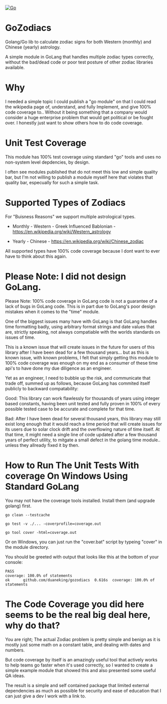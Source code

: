 [![Go](https://github.com/duaneking/gozodiacs/actions/workflows/go.yml/badge.svg)](https://github.com/duaneking/gozodiacs/actions/workflows/go.yml)

# GoZodiacs

Golang/Go lib to calculate zodiac signs for both Western (monthly) and Chinese (yearly) astrology.

A simple module in GoLang that handles multiple zodiac types correctly, without the bad/dead code or poor test posture of other zodiac libraries available.

# Why
I needed a simple topic I could publish a "go module" on that I could read the wikipedia page of, understand, and fully Implement, and give 100% code coverage to.. Without it being something that a company would consider a huge enterprise problem that would get political or be fought over. I honestly just want to show others how to do code coverage.

# Unit Test Coverage
This module has 100% test coverage using standard "go" tools and uses no non-system level depdencies, by design.

I often see modules published that do not meet this low and simple quality bar, but I'm not willing to publish a module myself here that violates that quality bar, especually for such a simple task.

# Supported Types of Zodiacs
For "Buisness Reasons" we support multiple astrological types.
- Monthly - Western - Greek Influenced Bablonian - https://en.wikipedia.org/wiki/Western_astrology

- Yearly - Chinese - https://en.wikipedia.org/wiki/Chinese_zodiac

All supported types have 100% code coverage because I dont want to ever have to think about this again.

# Please Note: I did not design GoLang.

Please Note: 100% code coverage in GoLang code is not a guarantee of a lack of bugs in GoLang code. This is in part due to GoLang's poor design mistakes when it comes to the "time" module.

One of the biggest issues many have with GoLang is that GoLang handles time formatting badly, using arbitrary format strings and date values that are, strictly speaking, not always compatiable with the worlds standards on issues of time.

This is a known issue that will create issues in the future for users of this library after I have been dead for a few thousand years... but as this is known issue, with known problems, I felt that simply getting this module to 100% code coverage was enough on my end as a consumer of these time api's to have done my due diligence as an engineer.

Yet as an engineer, I need to bubble up the risk, and communicate that trade off, summed up as follows, because GoLang has commited itself publicly to backward compatability:

Good: This library can work flawlessly for thousands of years using integer based constants, having been unit tested and fully proven in 100% of every possible tested case to be accurate and complete for that time.

Bad: After I have been dead for several thousand years, this library may still exist long enough that it would reach a time period that will create issues for its users due to solar clock drift and the overflowing nature of time itself. At that time, it might need a single line of code updated after a few thousand years of perfect utility, to mitgate a small defect in the golang time module.. unless they allready fixed it by then.

# How to Run The Unit Tests With coverage On Windows Using Standard GoLang

You may not have the coverage tools installed.  Install them (and upgrade golang) first.

```
go clean --testcache

go test -v ./... -coverprofile=coverage.out

go tool cover -html=coverage.out
```

Or on Windows, you can just run the "cover.bat" script by typeing "cover" in the module directory.

You should be greeted with output that looks like this at the bottom of your console:

```
PASS
coverage: 100.0% of statements
ok      github.com/duaneking/gozodiacs  0.616s  coverage: 100.0% of statements
```

# The Code Coverage you did here seems to be the real big deal here, why do that?
You are right; The actual Zodiac problem is pretty simple and benign as it is mostly just some math on a constant table, and dealing with dates and numbers.

But code coverage by itself is an amazingly useful tool that actively works to help teams go faster when it's used correctly, so I wanted to create a simple example module that showed this and also presented some useful QA ideas.

The result is a simple and self contained package that limited external dependencies as much as possible for security and ease of education that I can just give a dev I work with a link to.
